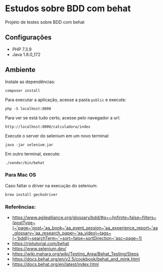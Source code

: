 # Estudos sobre BDD com behat

Projeto de testes sobre BDD com behat 

## Configurações

* PHP 7.3.9
* Java 1.8.0_172

## Ambiente

Instale as dependências:

`composer install`

Para executar a aplicação, acesse a pasta `public` e execute: 

`php -S localhost:8000`

Para ver se está tudo certo, acesse pelo navegador a url:

`http://localhost:8000/calculadora/index`

Execute o server do selenium em um novo terminal: 

`java -jar selenium.jar`

Em outro terminal, execute:

`./vendor/bin/behat`

### Para Mac OS

Caso faltar o driver na execução do selenium:

`brew install geckodriver`

### Referências:

* https://www.agilealliance.org/glossary/bdd/#q=~(infinite~false~filters~(postType~(~'page~'post~'aa_book~'aa_event_session~'aa_experience_report~'aa_glossary~'aa_research_paper~'aa_video)~tags~(~'bdd))~searchTerm~'~sort~false~sortDirection~'asc~page~1)
* https://riptutorial.com/behat
* https://www.selenium.dev/
* https://wiki.mahara.org/wiki/Testing_Area/Behat_Testing/Steps
* https://docs.behat.org/en/v2.5/cookbook/behat_and_mink.html
* https://docs.behat.org/en/latest/index.html
